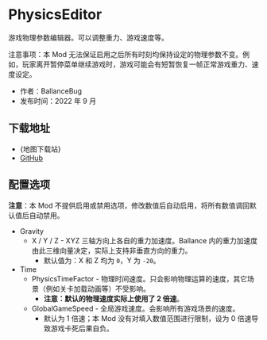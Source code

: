 # PhysicsEditor

游戏物理参数编辑器。可以调整重力、游戏速度等。

注意事项：本 Mod 无法保证启用之后所有时刻均保持设定的物理参数不变。例如，玩家离开暂停菜单继续游戏时，游戏可能会有短暂恢复一帧正常游戏重力、速度设定。

- 作者：BallanceBug
- 发布时间：2022 年 9 月

## 下载地址

- {地图下载站}
- [GitHub](https://github.com/Xenapte/BallancePhysicsEditor)

## 配置选项

**注意**：本 Mod 不提供启用或禁用选项，修改数值后自动启用，将所有数值调回默认值后自动禁用。

- Gravity
  * X / Y / Z - XYZ 三轴方向上各自的重力加速度。Ballance 内的重力加速度由此三维向量决定，实际上支持非垂直方向的重力。
    + 默认值为：X 和 Z 均为 `0`，Y 为 `-20`。
- Time
  * PhysicsTimeFactor - 物理时间速度。只会影响物理运算的速度，其它场景（例如关卡加载动画等）不受影响。
    + **注意：默认的物理速度实际上使用了 2 倍速**。
  * GlobalGameSpeed - 全局游戏速度。会影响所有游戏场景的速度。
    + 默认为 1 倍速；本 Mod 没有对填入数值范围进行限制，设为 0 倍速导致游戏卡死后果自负。

